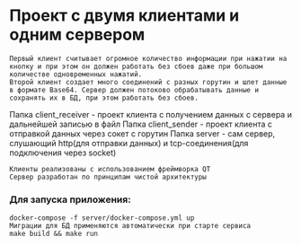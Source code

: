 # Проект с двумя клиентами и одним сервером

```
Первый клиент считывает огромное количество информации при нажатии на кнопку и при этом он должен работать без сбоев даже при большом количестве одновременных нажатий.
Второй клиент создает много соединений с разных горутин и шлет данные в формате Base64. Сервер должен потоково обрабатывать данные и сохранять их в БД, при этом работать без сбоев.
```

Папка client_receiver - проект клиента с получением данных с сервера и дальнейшей записью в файл
Папка client_sender - проект клиента с отправкой данных через сокет с горутин
Папка server - сам сервер, слушающий http(для отправки данных) и tcp-соединения(для подключения через socket)

```
Клиенты реализованы с использованием фреймворка QT
Сервер разработан по принципам чистой архитектуры
```

### Для запуска приложения:

```
docker-compose -f server/docker-compose.yml up
Миграции для БД применяются автоматически при старте сервиса
make build && make run
```
